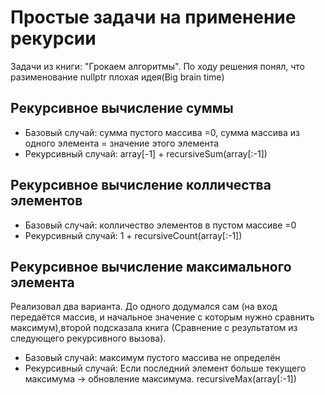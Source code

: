 # Простые задачи на применение рекурсии
Задачи из книги: "Грокаем алгоритмы". По ходу решения понял, что разименование nullptr плохая идея(Big brain time)
## Рекурсивное вычисление суммы
* Базовый случай: сумма пустого массива =0, сумма массива из одного элемента = значение этого элемента
* Рекурсивный случай: array[-1] + recursiveSum(array[:-1])
## Рекурсивное вычисление колличества элементов
* Базовый случай: колличество элементов в пустом массиве =0
* Рекурсивный случай: 1 + recursiveCount(array[:-1])
## Рекурсивное вычисление максимального элемента
Реализовал два варианта. До одного додумался сам (на вход передаётся массив, и начальное значение с которым нужно сравнить максимум),второй подсказала книга (Сравнение с результатом из следующего рекурсивного вызова).

* Базовый случай: максимум пустого массива не определён
* Рекурсивный случай: Если последний элемент больше текущего максимума -> обновление максимума. recursiveMax(array[:-1])